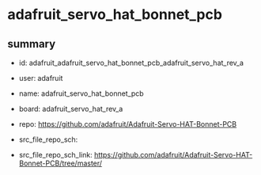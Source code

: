 # adafruit_servo_hat_bonnet_pcb
 
## summary 
* id: adafruit_adafruit_servo_hat_bonnet_pcb_adafruit_servo_hat_rev_a
* user: adafruit
* name: adafruit_servo_hat_bonnet_pcb
* board: adafruit_servo_hat_rev_a
* repo: https://github.com/adafruit/Adafruit-Servo-HAT-Bonnet-PCB



* src_file_repo_sch: 
* src_file_repo_sch_link: https://github.com/adafruit/Adafruit-Servo-HAT-Bonnet-PCB/tree/master/






